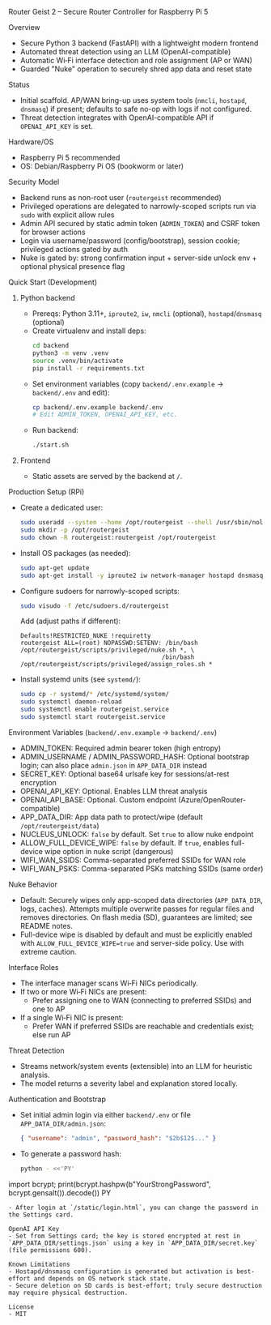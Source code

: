 Router Geist 2 – Secure Router Controller for Raspberry Pi 5

Overview
- Secure Python 3 backend (FastAPI) with a lightweight modern frontend
- Automated threat detection using an LLM (OpenAI-compatible)
- Automatic Wi‑Fi interface detection and role assignment (AP or WAN)
- Guarded "Nuke" operation to securely shred app data and reset state

Status
- Initial scaffold. AP/WAN bring-up uses system tools (`nmcli`, `hostapd`, `dnsmasq`) if present; defaults to safe no-op with logs if not configured.
- Threat detection integrates with OpenAI-compatible API if `OPENAI_API_KEY` is set.

Hardware/OS
- Raspberry Pi 5 recommended
- OS: Debian/Raspberry Pi OS (bookworm or later)

Security Model
- Backend runs as non-root user (`routergeist` recommended)
- Privileged operations are delegated to narrowly-scoped scripts run via `sudo` with explicit allow rules
- Admin API secured by static admin token (`ADMIN_TOKEN`) and CSRF token for browser actions
- Login via username/password (config/bootstrap), session cookie; privileged actions gated by auth
- Nuke is gated by: strong confirmation input + server-side unlock env + optional physical presence flag

Quick Start (Development)
1) Python backend
   - Prereqs: Python 3.11+, `iproute2`, `iw`, `nmcli` (optional), `hostapd`/`dnsmasq` (optional)
   - Create virtualenv and install deps:
     ```bash
     cd backend
     python3 -m venv .venv
     source .venv/bin/activate
     pip install -r requirements.txt
     ```
   - Set environment variables (copy `backend/.env.example` → `backend/.env` and edit):
     ```bash
     cp backend/.env.example backend/.env
     # Edit ADMIN_TOKEN, OPENAI_API_KEY, etc.
     ```
   - Run backend:
     ```bash
     ./start.sh
     ```

2) Frontend
   - Static assets are served by the backend at `/`.

Production Setup (RPi)
- Create a dedicated user:
  ```bash
  sudo useradd --system --home /opt/routergeist --shell /usr/sbin/nologin routergeist
  sudo mkdir -p /opt/routergeist
  sudo chown -R routergeist:routergeist /opt/routergeist
  ```
- Install OS packages (as needed):
  ```bash
  sudo apt-get update
  sudo apt-get install -y iproute2 iw network-manager hostapd dnsmasq jq
  ```
- Configure sudoers for narrowly-scoped scripts:
  ```bash
  sudo visudo -f /etc/sudoers.d/routergeist
  ```
  Add (adjust paths if different):
  ```
  Defaults!RESTRICTED_NUKE !requiretty
  routergeist ALL=(root) NOPASSWD:SETENV: /bin/bash /opt/routergeist/scripts/privileged/nuke.sh *, \
                                         /bin/bash /opt/routergeist/scripts/privileged/assign_roles.sh *
  ```
- Install systemd units (see `systemd/`):
  ```bash
  sudo cp -r systemd/* /etc/systemd/system/
  sudo systemctl daemon-reload
  sudo systemctl enable routergeist.service
  sudo systemctl start routergeist.service
  ```

Environment Variables (`backend/.env.example` → `backend/.env`)
- ADMIN_TOKEN: Required admin bearer token (high entropy)
- ADMIN_USERNAME / ADMIN_PASSWORD_HASH: Optional bootstrap login; can also place `admin.json` in `APP_DATA_DIR` instead
- SECRET_KEY: Optional base64 urlsafe key for sessions/at-rest encryption
- OPENAI_API_KEY: Optional. Enables LLM threat analysis
- OPENAI_API_BASE: Optional. Custom endpoint (Azure/OpenRouter-compatible)
- APP_DATA_DIR: App data path to protect/wipe (default `/opt/routergeist/data`)
- NUCLEUS_UNLOCK: `false` by default. Set `true` to allow nuke endpoint
- ALLOW_FULL_DEVICE_WIPE: `false` by default. If `true`, enables full-device wipe option in nuke script (dangerous)
- WIFI_WAN_SSIDS: Comma-separated preferred SSIDs for WAN role
- WIFI_WAN_PSKS: Comma-separated PSKs matching SSIDs (same order)

Nuke Behavior
- Default: Securely wipes only app-scoped data directories (`APP_DATA_DIR`, logs, caches). Attempts multiple overwrite passes for regular files and removes directories. On flash media (SD), guarantees are limited; see README notes.
- Full-device wipe is disabled by default and must be explicitly enabled with `ALLOW_FULL_DEVICE_WIPE=true` and server-side policy. Use with extreme caution.

Interface Roles
- The interface manager scans Wi‑Fi NICs periodically.
- If two or more Wi‑Fi NICs are present:
  - Prefer assigning one to WAN (connecting to preferred SSIDs) and one to AP
- If a single Wi‑Fi NIC is present:
  - Prefer WAN if preferred SSIDs are reachable and credentials exist; else run AP

Threat Detection
- Streams network/system events (extensible) into an LLM for heuristic analysis.
- The model returns a severity label and explanation stored locally.

Authentication and Bootstrap
- Set initial admin login via either `backend/.env` or file `APP_DATA_DIR/admin.json`:
  ```json
  { "username": "admin", "password_hash": "$2b$12$..." }
  ```
- To generate a password hash:
  ```bash
  python - <<'PY'
import bcrypt; print(bcrypt.hashpw(b"YourStrongPassword", bcrypt.gensalt()).decode())
PY
  ```
- After login at `/static/login.html`, you can change the password in the Settings card.

OpenAI API Key
- Set from Settings card; the key is stored encrypted at rest in `APP_DATA_DIR/settings.json` using a key in `APP_DATA_DIR/secret.key` (file permissions 600).

Known Limitations
- Hostapd/dnsmasq configuration is generated but activation is best-effort and depends on OS network stack state.
- Secure deletion on SD cards is best-effort; truly secure destruction may require physical destruction.

License
- MIT


